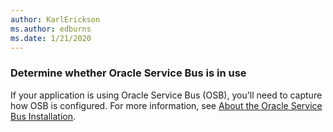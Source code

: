 ```yaml
---
author: KarlErickson
ms.author: edburns
ms.date: 1/21/2020
---
```


### Determine whether Oracle Service Bus is in use

If your application is using Oracle Service Bus (OSB), you'll need to capture how OSB is configured. For more information, see [About the Oracle Service Bus Installation](https://docs.oracle.com/en/middleware/fusion-middleware/12.2.1.3/inosb/product-installation.html).
